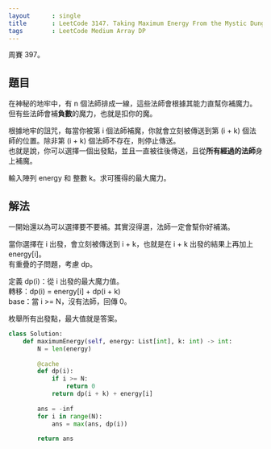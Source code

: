 ```yaml
---
layout      : single
title       : LeetCode 3147. Taking Maximum Energy From the Mystic Dungeon
tags        : LeetCode Medium Array DP
---
```

周賽 397。

## 題目

在神秘的地牢中，有 n 個法師排成一線，這些法師會根據其能力直幫你補魔力。  
但有些法師會補**負數**的魔力，也就是扣你的魔。  

根據地牢的詛咒，每當你被第 i 個法師補魔，你就會立刻被傳送到第 (i + k) 個法師的位置。除非第 (i + k) 個法師不存在，則停止傳送。  
也就是說，你可以選擇一個出發點，並且一直被往後傳送，且從**所有經過的法師**身上補魔。

輸入陣列 energy 和 整數 k。求可獲得的最大魔力。  

## 解法

一開始還以為可以選擇要不要補。其實沒得選，法師一定會幫你好補滿。  

當你選擇在 i 出發，會立刻被傳送到 i + k，也就是在 i + k 出發的結果上再加上 energy[i]。  
有重疊的子問題，考慮 dp。  

定義 dp(i)：從 i 出發的最大魔力值。  
轉移：dp(i) = energy[i] + dp(i + k)  
base：當 i >= N，沒有法師，回傳 0。  

枚舉所有出發點，最大值就是答案。  

```python
class Solution:
    def maximumEnergy(self, energy: List[int], k: int) -> int:
        N = len(energy)
        
        @cache
        def dp(i):
            if i >= N:
                return 0
            return dp(i + k) + energy[i]
            
        ans = -inf
        for i in range(N):
            ans = max(ans, dp(i))
            
        return ans  
```
